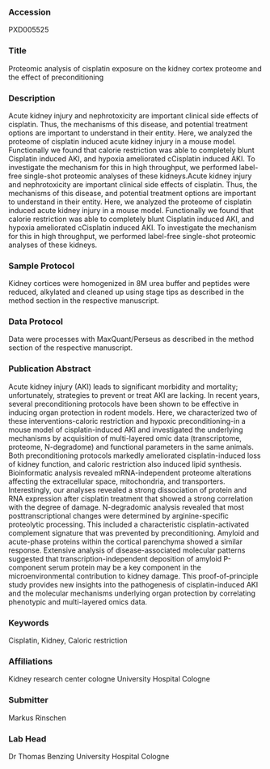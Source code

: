 ### Accession
PXD005525

### Title
Proteomic analysis of cisplatin exposure on the kidney cortex proteome and the effect of preconditioning

### Description
Acute kidney injury and nephrotoxicity are important clinical side effects of cisplatin. Thus, the mechanisms of this disease, and potential treatment options are important to understand in their entity. Here, we analyzed the proteome of cisplatin induced acute kidney injury in a mouse model. Functionally we found that calorie restriction was able to completely blunt Cisplatin induced AKI, and hypoxia ameliorated cCisplatin induced AKI. To investigate the mechanism for this in high throughput, we performed label-free single-shot proteomic analyses of these kidneys.Acute kidney injury and nephrotoxicity are important clinical side effects of cisplatin. Thus, the mechanisms of this disease, and potential treatment options are important to understand in their entity. Here, we analyzed the proteome of cisplatin induced acute kidney injury in a mouse model. Functionally we found that calorie restriction was able to completely blunt Cisplatin induced AKI, and hypoxia ameliorated cCisplatin induced AKI. To investigate the mechanism for this in high throughput, we performed label-free single-shot proteomic analyses of these kidneys.

### Sample Protocol
Kidney cortices were homogenized in 8M urea buffer and peptides were reduced, alkylated and cleaned up using stage tips as described in the method section in the respective manuscript.

### Data Protocol
Data were processes with MaxQuant/Perseus as described in the method section of the respective manuscript.

### Publication Abstract
Acute kidney injury (AKI) leads to significant morbidity and mortality; unfortunately, strategies to prevent or treat AKI are lacking. In recent years, several preconditioning protocols have been shown to be effective in inducing organ protection in rodent models. Here, we characterized two of these interventions-caloric restriction and hypoxic preconditioning-in a mouse model of cisplatin-induced AKI and investigated the underlying mechanisms by acquisition of multi-layered omic data (transcriptome, proteome, N-degradome) and functional parameters in the same animals. Both preconditioning protocols markedly ameliorated cisplatin-induced loss of kidney function, and caloric restriction also induced lipid synthesis. Bioinformatic analysis revealed mRNA-independent proteome alterations affecting the extracellular space, mitochondria, and transporters. Interestingly, our analyses revealed a strong dissociation of protein and RNA expression after cisplatin treatment that showed a strong correlation with the degree of damage. N-degradomic analysis revealed that most posttranscriptional changes were determined by arginine-specific proteolytic processing. This included a characteristic cisplatin-activated complement signature that was prevented by preconditioning. Amyloid and acute-phase proteins within the cortical parenchyma showed a similar response. Extensive analysis of disease-associated molecular patterns suggested that transcription-independent deposition of amyloid P-component serum protein may be a key component in the microenvironmental contribution to kidney damage. This proof-of-principle study provides new insights into the pathogenesis of cisplatin-induced AKI and the molecular mechanisms underlying organ protection by correlating phenotypic and multi-layered omics data.

### Keywords
Cisplatin, Kidney, Caloric restriction

### Affiliations
Kidney research center cologne
University Hospital Cologne

### Submitter
Markus Rinschen

### Lab Head
Dr Thomas Benzing
University Hospital Cologne


